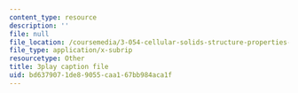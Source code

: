 ```yaml
---
content_type: resource
description: ''
file: null
file_location: /coursemedia/3-054-cellular-solids-structure-properties-and-applications-spring-2015/bd6379071de89055caa167bb984aca1f_tdj84EV7BI.srt
file_type: application/x-subrip
resourcetype: Other
title: 3play caption file
uid: bd637907-1de8-9055-caa1-67bb984aca1f
---
```

